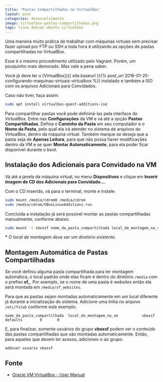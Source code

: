 ```yaml
---
title: 'Pastas Compartilhadas no VirtualBox'
layout: post
categories: desenvolvimento
image: virtualbox-pastas-compartilhadas.png
tags: linux debian ubuntu virtualbox
---
```


Uma maneira muito prática de trabalhar com máquinas virtuais sem precisar fazer upload por FTP ou SSH a toda hora é utilizando as opções de pastas compartilhadas no VirtualBox.

Esse é o mesmo procedimento utilizado pelo Vagrant. Porém, um pouquinho mais demorado. Mas vale a pena saber.

Você já deve ter o [VirtualBox]({{ site.baseurl }}{% post_url 2016-01-25-configurando-maquinas-virtuais-virtualbox %}) instalado e também a ISO com os arquivos Adicionais para Convidados.

Caso não tiver, faça assim:

```sh
sudo apt install virtualbox-guest-additions-iso
```

Para compartilhar pastas você pode defininá-las pela interface do VirtualBox. Entre nas **Configurações** da VM e vá até a opção **Pastas Compartilhadas**. Defina o **Caminho da Pasta** em seu computador e o **Nome da Pasta**, pelo qual ela irá atender no sistema de arquivos do VirtualBox, dentro da máquina virtual. Também marque se deseja que a pasta seja de **Apenas Leitura**, para que não possa haver modificações dentro da VM e se quer **Montar Automaticamente**, para ela poder ficar disponível durante o boot.


## Instalação dos Adicionais para Convidado na VM

Vá até a janela da máquina virtual, no menu **Dispositivos** e clique em **Inserir imagem de CD dos Adicionais para Convidado...**.

Com o CD inserido, vá para o terminal, monte e instale:

```sh
sudo mount /media/cdrom0 /media/cdrom
sudo /media/cdrom/VBoxLinuxAdditions.run
```

Concluída a instalação já será possível montar as pastas compartilhadas manualmente, conforme abaixo:

```sh
sudo mount -t vboxsf nome_da_pasta_compartilhada local_de_montagem_na_vm
```

**\*** _O local de montagem deve ser um diretório existente._

## Montagem Automática de Pastas Compartilhadas

Se você definiu alguma pasta compartilhada para ter montagem automática, o local padrão onde elas ficam é dentro do diretório `/media` com o prefixo **sf_**. Por exemplo, se o nome de uma pasta é *websites* então ela será montada em `/media/sf_websites`.

Para que as pastas sejam montadas automaticamente em um local diferente já durante a inicialização do sistema. Adicione uma linha no arquivo `/etc/fstab` conforme este exemplo:

```
nome_da_pasta_compartilhada	 local_de_montagem_na_vm           vboxsf    defaults        0       0
```

E, para finalizar, somente usuários do grupo **vboxsf** podem ver o conteúdo das pastas compartilhadas que são montadas automaticamente. Então, para aqueles que devem ter acesso, adiciones-o ao grupo:

```
adduser usuario vboxsf
```

## Fonte

-   [Oracle VM VirtualBox - User Manual](http://download.virtualbox.org/virtualbox/5.1.22/UserManual.pdf#page=68)
